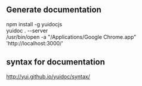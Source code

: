 ## Generate documentation
npm install -g yuidocjs
<br />yuidoc .  --server
<br />/usr/bin/open -a "/Applications/Google Chrome.app" 'http://localhost:3000/'

## syntax for documentation
http://yui.github.io/yuidoc/syntax/
